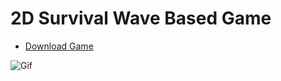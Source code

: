 # 2D Survival Wave Based Game
- <a href="https://drive.google.com/file/d/1mXYfeUl7Wdnc9v82jGIAWFJ02kfPMdoP/view?usp=drive_link">Download Game</a>

![Gif](./gameplay.gif)
